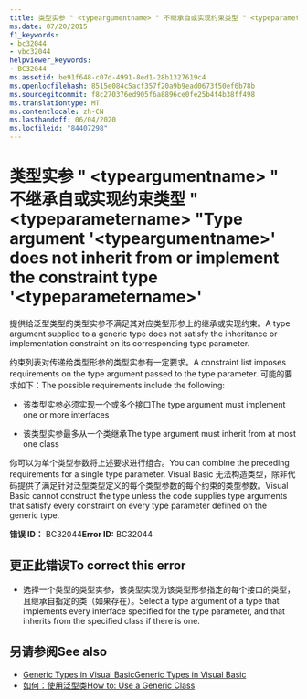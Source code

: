 ```yaml
---
title: 类型实参 " <typeargumentname> " 不继承自或实现约束类型 " <typeparametername> "
ms.date: 07/20/2015
f1_keywords:
- bc32044
- vbc32044
helpviewer_keywords:
- BC32044
ms.assetid: be91f648-c07d-4991-8ed1-28b1327619c4
ms.openlocfilehash: 8515e084c5acf357f20a9b9ead0673f50ef6b78b
ms.sourcegitcommit: f8c270376ed905f6a8896ce0fe25b4f4b38ff498
ms.translationtype: MT
ms.contentlocale: zh-CN
ms.lasthandoff: 06/04/2020
ms.locfileid: "84407298"
---
```

# <a name="type-argument-typeargumentname-does-not-inherit-from-or-implement-the-constraint-type-typeparametername"></a><span data-ttu-id="85691-102">类型实参 " \<typeargumentname> " 不继承自或实现约束类型 " \<typeparametername> "</span><span class="sxs-lookup"><span data-stu-id="85691-102">Type argument '\<typeargumentname>' does not inherit from or implement the constraint type '\<typeparametername>'</span></span>
<span data-ttu-id="85691-103">提供给泛型类型的类型实参不满足其对应类型形参上的继承或实现约束。</span><span class="sxs-lookup"><span data-stu-id="85691-103">A type argument supplied to a generic type does not satisfy the inheritance or implementation constraint on its corresponding type parameter.</span></span>  
  
 <span data-ttu-id="85691-104">约束列表对传递给类型形参的类型实参有一定要求。</span><span class="sxs-lookup"><span data-stu-id="85691-104">A constraint list imposes requirements on the type argument passed to the type parameter.</span></span> <span data-ttu-id="85691-105">可能的要求如下：</span><span class="sxs-lookup"><span data-stu-id="85691-105">The possible requirements include the following:</span></span>  
  
- <span data-ttu-id="85691-106">该类型实参必须实现一个或多个接口</span><span class="sxs-lookup"><span data-stu-id="85691-106">The type argument must implement one or more interfaces</span></span>  
  
- <span data-ttu-id="85691-107">该类型实参最多从一个类继承</span><span class="sxs-lookup"><span data-stu-id="85691-107">The type argument must inherit from at most one class</span></span>  
  
 <span data-ttu-id="85691-108">你可以为单个类型参数将上述要求进行组合。</span><span class="sxs-lookup"><span data-stu-id="85691-108">You can combine the preceding requirements for a single type parameter.</span></span> <span data-ttu-id="85691-109">Visual Basic 无法构造类型，除非代码提供了满足针对泛型类型定义的每个类型参数的每个约束的类型参数。</span><span class="sxs-lookup"><span data-stu-id="85691-109">Visual Basic cannot construct the type unless the code supplies type arguments that satisfy every constraint on every type parameter defined on the generic type.</span></span>  
  
 <span data-ttu-id="85691-110">**错误 ID：** BC32044</span><span class="sxs-lookup"><span data-stu-id="85691-110">**Error ID:** BC32044</span></span>  
  
## <a name="to-correct-this-error"></a><span data-ttu-id="85691-111">更正此错误</span><span class="sxs-lookup"><span data-stu-id="85691-111">To correct this error</span></span>  
  
- <span data-ttu-id="85691-112">选择一个类型的类型实参，该类型实现为该类型形参指定的每个接口的类型，且继承自指定的类（如果存在）。</span><span class="sxs-lookup"><span data-stu-id="85691-112">Select a type argument of a type that implements every interface specified for the type parameter, and that inherits from the specified class if there is one.</span></span>  
  
## <a name="see-also"></a><span data-ttu-id="85691-113">另请参阅</span><span class="sxs-lookup"><span data-stu-id="85691-113">See also</span></span>

- [<span data-ttu-id="85691-114">Generic Types in Visual Basic</span><span class="sxs-lookup"><span data-stu-id="85691-114">Generic Types in Visual Basic</span></span>](../programming-guide/language-features/data-types/generic-types.md)
- [<span data-ttu-id="85691-115">如何：使用泛型类</span><span class="sxs-lookup"><span data-stu-id="85691-115">How to: Use a Generic Class</span></span>](../programming-guide/language-features/data-types/how-to-use-a-generic-class.md)
